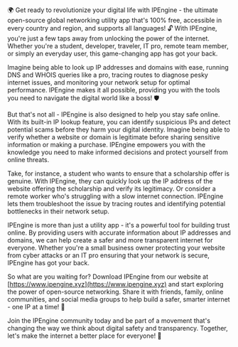 🌍 Get ready to revolutionize your digital life with IPEngine - the ultimate open-source global networking utility app that's 100% free, accessible in every country and region, and supports all languages! 🔓 With IPEngine, you're just a few taps away from unlocking the power of the internet. Whether you're a student, developer, traveler, IT pro, remote team member, or simply an everyday user, this game-changing app has got your back.

Imagine being able to look up IP addresses and domains with ease, running DNS and WHOIS queries like a pro, tracing routes to diagnose pesky internet issues, and monitoring your network setup for optimal performance. IPEngine makes it all possible, providing you with the tools you need to navigate the digital world like a boss! 🛡️

But that's not all - IPEngine is also designed to help you stay safe online. With its built-in IP lookup feature, you can identify suspicious IPs and detect potential scams before they harm your digital identity. Imagine being able to verify whether a website or domain is legitimate before sharing sensitive information or making a purchase. IPEngine empowers you with the knowledge you need to make informed decisions and protect yourself from online threats.

Take, for instance, a student who wants to ensure that a scholarship offer is genuine. With IPEngine, they can quickly look up the IP address of the website offering the scholarship and verify its legitimacy. Or consider a remote worker who's struggling with a slow internet connection. IPEngine lets them troubleshoot the issue by tracing routes and identifying potential bottlenecks in their network setup.

IPEngine is more than just a utility app - it's a powerful tool for building trust online. By providing users with accurate information about IP addresses and domains, we can help create a safer and more transparent internet for everyone. Whether you're a small business owner protecting your website from cyber attacks or an IT pro ensuring that your network is secure, IPEngine has got your back.

So what are you waiting for? Download IPEngine from our website at [https://www.ipengine.xyz](https://www.ipengine.xyz) and start exploring the power of open-source networking. Share it with friends, family, online communities, and social media groups to help build a safer, smarter internet - one IP at a time! 🚀

Join the IPEngine community today and be part of a movement that's changing the way we think about digital safety and transparency. Together, let's make the internet a better place for everyone! 🌟